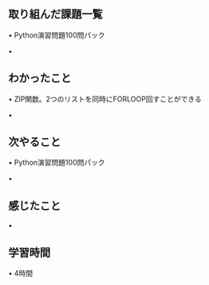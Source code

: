 ## 取り組んだ課題一覧
• Python演習問題100問パック

• 

## わかったこと
• ZIP関数。2つのリストを同時にFORLOOP回すことができる


• 

## 次やること
•  Python演習問題100問パック

• 

## 感じたこと
• 

## 学習時間
• 4時間
